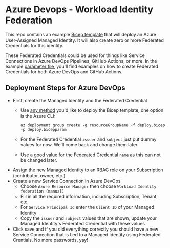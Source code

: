 # Azure Devops - Workload Identity Federation
This repo contains an example [Bicep template](deploy.bicep) that will deploy an Azure User-Assigned Managed Identity.  It will also create zero or more Federated Credentials for this identity.

These Federated Credentials could be used for things like Service Connections in Azure DevOps Pipelines, GitHub Actions, or more.  In the example [parameter file](deploy.bicepparam), you'll find examples on how to create Federated Credentials for both Azure DevOps and GitHub Actions.

## Deployment Steps for Azure DevOps
- First, create the Managed Identity and the Federated Credential
  - Use [any method](https://www.nathannellans.com/post/all-about-bicep-deploying-bicep-files) you'd like to deploy the Bicep template, one option is the Azure CLI:

    ```
    az deployment group create -g resourceGroupName -f deploy.bicep -p deploy.bicepparam
    ```
  - For the Federated Credential `issuer` and `subject` just put dummy values for now.  We'll come back and change them later.
  - Use a good value for the Federated Credential `name` as this can not be changed later.
- Assign the new Managed Identity to an RBAC role on your Subscription (contributor, owner, etc.)
- Create a new Service Connection in Azure DevOps
  - Choose `Azure Resource Manager` then choose `Workload Identity federation (manual)`
  - Fill in all the required information, including Subscription, Tenant, etc.
  - For `Service Principal Id` enter the `Client ID` of your Managed Identity
  - Copy the `issuer` and `subject` values that are shown, update your Managed Identity's Federated Credential with these values
- Click save and if you did everything correctly you should have a new Service Connection that is tied to a Managed Identity using Federated Crentials. No more passwords, yay!

